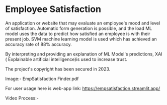 # Employee Satisfaction
An application or website that may evaluate an employee's mood and level of satisfaction. Automatic form generation is possible, and the load ML model uses the data to predict how satisfied an employee is with their present job. SVM machine learning model is used which has achieved an accuracy rate of 88% accuracy.

By interpreting and providing an explanation of ML Model's predictions, XAI ( Explainable artificial intelligence)is used to increase trust.

The project's copyright has been secured in 2023.

Image:- EmpSatisfaction Finder.pdf

For user usage here is web-app link: https://empsatisfaction.streamlit.app/

Video Process:-
